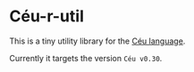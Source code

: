 # Céu-r-util
This is a tiny utility library for the [Céu language](https://github.com/fsantanna/ceu).

Currently it targets the version `Céu v0.30`.
